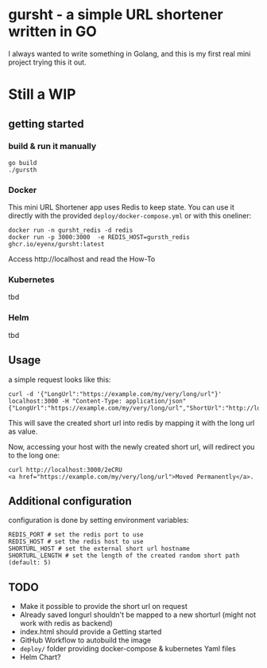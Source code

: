 # gursht - a simple URL shortener written in GO

I always wanted to write something in Golang, and this is my first real mini project trying this it out.

# Still a WIP 

## getting started


### build & run it manually

```
go build 
./gursth
```

### Docker 

This mini URL Shortener app uses Redis to keep state. You can use it directly with the provided `deploy/docker-compose.yml` or with this oneliner:

```
docker run -n gursht_redis -d redis
docker run -p 3000:3000  -e REDIS_HOST=gursth_redis ghcr.io/eyenx/gursht:latest
```

Access http://localhost and read the How-To


### Kubernetes

tbd

### Helm 

tbd

## Usage

a simple request looks like this:

```
curl -d '{"LongUrl":"https://example.com/my/very/long/url"}' localhost:3000 -H "Content-Type: application/json" 
{"LongUrl":"https://example.com/my/very/long/url","ShortUrl":"http://localhost/2eCRU"}% 
```

This will save the created short url into redis by mapping it with the long url as value.

Now, accessing your host with the newly created short url, will redirect you to the long one:

```
curl http://localhost:3000/2eCRU
<a href="https://example.com/my/very/long/url">Moved Permanently</a>.
```


## Additional configuration

configuration is done by setting environment variables:

```
REDIS_PORT # set the redis port to use
REDIS_HOST # set the redis host to use
SHORTURL_HOST # set the external short url hostname 
SHORTURL_LENGTH # set the length of the created random short path (default: 5)
```

## TODO

* Make it possible to provide the short url on request 
* Already saved longurl shouldn't be mapped to a new shorturl (might not work with redis as backend)
* index.html should provide a Getting started
* GitHub Workflow to autobuild the image
* `deploy/` folder providing docker-compose & kubernetes Yaml files
* Helm Chart?
